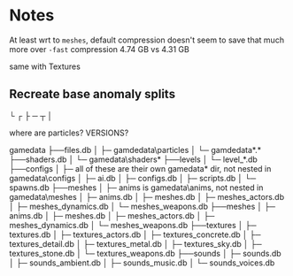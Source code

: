 # Notes

At least wrt to `meshes`, default compression doesn't seem to save that much more over `-fast` compression
4.74 GB vs 4.31 GB

same with Textures

## Recreate base anomaly splits

└ ┌ ├ ─ ┬ │

where are particles?
VERSIONS?

gamedata
├──files.db
│  ├─ gamdedata\particles
│  └─ gamdedata\*.*
├──shaders.db
│  └─ gamedata\shaders\*
├──levels
│  └─ level_*.db
├──configs
│  ├─ all of these are their own gamedata\* dir, not nested in gamedata\configs
│  ├─ ai.db
│  ├─ configs.db
│  ├─ scripts.db
│  └─ spawns.db
├──meshes
│  ├─ anims is gamedata\anims, not nested in gamedata\meshes
│  ├─ anims.db
│  ├─ meshes.db
│  ├─ meshes_actors.db
│  ├─ meshes_dynamics.db
│  └─ meshes_weapons.db
├──meshes
│  ├─ anims.db
│  ├─ meshes.db
│  ├─ meshes_actors.db
│  ├─ meshes_dynamics.db
│  └─ meshes_weapons.db
├──textures
│  ├─ textures.db
│  ├─ textures_actors.db
│  ├─ textures_concrete.db
│  ├─ textures_detail.db
│  ├─ textures_metal.db
│  ├─ textures_sky.db
│  ├─ textures_stone.db
│  └─ textures_weapons.db
├──sounds
│  ├─ sounds.db
│  ├─ sounds_ambient.db
│  ├─ sounds_music.db
│  └─ sounds_voices.db
